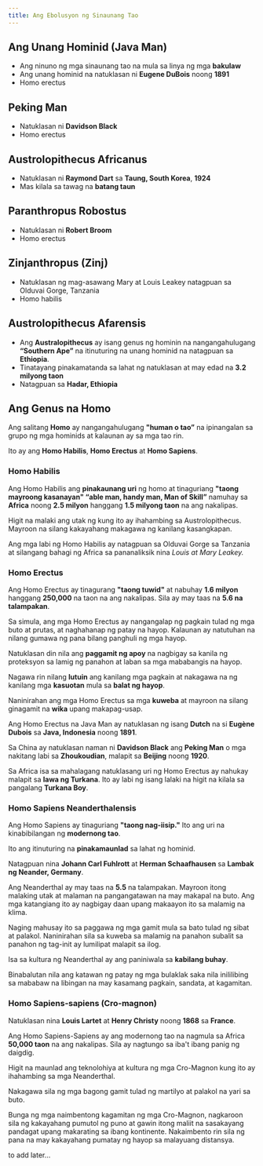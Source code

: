 ```yaml
---
title: Ang Ebolusyon ng Sinaunang Tao
---
```


## Ang Unang Hominid (Java Man)

- Ang ninuno ng mga sinaunang tao na mula sa linya ng mga **bakulaw**
- Ang unang hominid na natuklasan ni **Eugene DuBois** noong **1891**
- Homo erectus

## Peking Man

- Natuklasan ni **Davidson Black**
- Homo erectus

## Austrolopithecus Africanus

- Natuklasan ni **Raymond Dart** sa **Taung, South Korea**, **1924**
- Mas kilala sa tawag na **batang taun**

## Paranthropus Robostus

- Natuklasan ni **Robert Broom**
- Homo erectus

## Zinjanthropus (Zinj)

- Natuklasan ng mag-asawang Mary at Louis Leakey natagpuan sa Olduvai Gorge, Tanzania
- Homo habilis

## Austrolopithecus Afarensis

- Ang **Australopithecus** ay isang genus ng hominin na nangangahulugang **“Southern Ape”** na itinuturing na unang hominid na natagpuan sa **Ethiopia**.
- Tinatayang pinakamatanda sa lahat ng natuklasan at may edad na **3.2 milyong taon**
- Natagpuan sa **Hadar, Ethiopia**

## Ang Genus na Homo

Ang salitang **Homo** ay nangangahulugang **"human o tao”** na ipinangalan sa grupo ng mga hominids at kalaunan ay sa mga tao rin.

Ito ay ang **Homo Habilis**, **Homo Erectus** at **Homo Sapiens**.

### Homo Habilis

Ang Homo Habilis ang **pinakaunang uri** ng homo at tinaguriang **"taong mayroong kasanayan" “able man, handy man, Man of Skill”** namuhay sa **Africa** noong **2.5 milyon** hanggang **1.5 milyong taon** na ang nakalipas.

Higit na malaki ang utak ng kung ito ay ihahambing sa Austrolopithecus. Mayroon na silang kakayahang makagawa ng kanilang kasangkapan.

Ang mga labi ng Homo Habilis ay natagpuan sa Olduvai Gorge sa Tanzania at silangang bahagi ng Africa sa pananaliksik nina _Louis at Mary Leakey._

### Homo Erectus

Ang Homo Erectus ay tinagurang **"taong tuwid"** at nabuhay **1.6 milyon** hanggang **250,000** na taon na ang nakalipas. Sila ay may taas na **5.6 na talampakan**.

Sa simula, ang mga Homo Erectus ay nangangalap ng pagkain tulad ng mga buto at prutas, at naghahanap ng patay na hayop. Kalaunan ay natutuhan na nilang gumawa ng pana bilang panghuli ng mga hayop.

Natuklasan din nila ang **paggamit ng apoy** na nagbigay sa kanila ng proteksyon sa lamig ng panahon at laban sa mga mababangis na hayop.

Nagawa rin nilang **lutuin** ang kanilang mga pagkain at nakagawa na ng kanilang mga **kasuotan** mula sa **balat ng hayop**.

Naninirahan ang mga Homo Erectus sa mga **kuweba** at mayroon na silang ginagamit na **wika** upang makapag-usap.

Ang Homo Erectus na Java Man ay natuklasan ng isang **Dutch** na si **Eugène Dubois** sa **Java, Indonesia** noong **1891**.

Sa China ay natuklasan naman ni **Davidson Black** ang **Peking Man** o mga nakitang labi sa **Zhoukoudian**, malapit sa **Beijing** noong **1920**.

Sa Africa isa sa mahalagang natuklasang uri ng Homo Erectus ay nahukay malapit sa **lawa ng Turkana**. Ito ay labi ng isang lalaki na higit na kilala sa pangalang **Turkana Boy**.

### Homo Sapiens Neanderthalensis

Ang Homo Sapiens ay tinaguriang **"taong nag-iisip."** Ito ang uri na kinabibilangan ng **modernong tao**.

Ito ang itinuturing na **pinakamaunlad** sa lahat ng hominid.

Natagpuan nina **Johann Carl Fuhlrott** at **Herman Schaafhausen** sa **Lambak ng Neander, Germany**.

Ang Neanderthal ay may taas na **5.5** na talampakan. Mayroon itong malaking utak at malaman na pangangatawan na may makapal na buto. Ang mga katangiang ito ay nagbigay daan upang makaayon ito sa malamig na klima.

Naging mahusay ito sa paggawa ng mga gamit mula sa bato tulad ng sibat at palakol. Naninirahan sila sa kuweba sa malamig na panahon subalit sa panahon ng tag-init ay lumilipat malapit sa ilog.

Isa sa kultura ng Neanderthal ay ang paniniwala sa **kabilang buhay**.

Binabalutan nila ang katawan ng patay ng mga bulaklak saka nila inililibing sa mababaw na libingan na may kasamang pagkain, sandata, at kagamitan.

### Homo Sapiens-sapiens (Cro-magnon)

Natuklasan nina **Louis Lartet** at **Henry Christy** noong **1868** sa **France**.

Ang Homo Sapiens-Sapiens ay ang modernong tao na nagmula sa Africa **50,000 taon** na ang nakalipas. Sila ay nagtungo sa iba't ibang panig ng daigdig.

Higit na maunlad ang teknolohiya at kultura ng mga Cro-Magnon kung ito ay ihahambing sa mga Neanderthal.

Nakagawa sila ng mga bagong gamit tulad ng martilyo at palakol na yari sa buto.

Bunga ng mga naimbentong kagamitan ng mga Cro-Magnon, nagkaroon sila ng kakayahang pumutol ng puno at gawin itong maliit na sasakayang pandagat upang makarating sa ibang kontinente. Nakaimbento rin sila ng pana na may kakayahang pumatay ng hayop sa malayuang distansya. 

to add later...